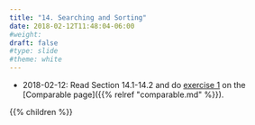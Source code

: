 ```yaml
---
title: "14. Searching and Sorting"
date: 2018-02-12T11:48:04-06:00
#weight: 
draft: false
#type: slide
#theme: white
---
```


* 2018-02-12: Read Section 14.1-14.2 and do [exercise 1](comparable) on the [Comparable page]({{% relref "comparable.md" %}}).

{{% children %}}

